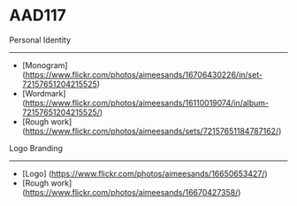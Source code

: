 # AAD117
Personal Identity 
__________________

- [Monogram] (https://www.flickr.com/photos/aimeesands/16706430226/in/set-72157651204215525)
- [Wordmark] (https://www.flickr.com/photos/aimeesands/16110019074/in/album-72157651204215525/)
- [Rough work] (https://www.flickr.com/photos/aimeesands/sets/72157651184787162/)

Logo Branding
__________________

- [Logo] (https://www.flickr.com/photos/aimeesands/16650653427/)
- [Rough work] (https://www.flickr.com/photos/aimeesands/16670427358/)
